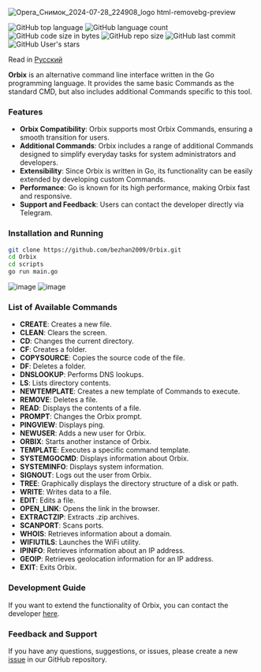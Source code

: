 
![Opera_Снимок_2024-07-28_224908_logo html-removebg-preview](https://github.com/user-attachments/assets/9849e2a9-af26-4e69-bc3e-b335ecdacedc)


![GitHub top language](https://img.shields.io/github/languages/top/bezhan2009/ORPXI) 
![GitHub language count](https://img.shields.io/github/languages/count/bezhan2009/ORPXI)
![GitHub code size in bytes](https://img.shields.io/github/languages/code-size/bezhan2009/ORPXI)
![GitHub repo size](https://img.shields.io/github/repo-size/bezhan2009/ORPXI) 
![GitHub last commit](https://img.shields.io/github/last-commit/bezhan2009/ORPXI)
![GitHub User's stars](https://img.shields.io/github/stars/bezhan2009?style=social)

Read in [Русский](README.ru.md)

**Orbix** is an alternative command line interface written in the Go programming language. It provides the same basic Commands as the standard CMD, but also includes additional Commands specific to this tool.

### Features

- **Orbix Compatibility**: Orbix supports most Orbix Commands, ensuring a smooth transition for users.
- **Additional Commands**: Orbix includes a range of additional Commands designed to simplify everyday tasks for system administrators and developers.
- **Extensibility**: Since Orbix is written in Go, its functionality can be easily extended by developing custom Commands.
- **Performance**: Go is known for its high performance, making Orbix fast and responsive.
- **Support and Feedback**: Users can contact the developer directly via Telegram.

### Installation and Running

```bash
git clone https://github.com/bezhan2009/Orbix.git
cd Orbix
cd scripts
go run main.go
```
![image](https://github.com/user-attachments/assets/acab7584-39ef-43ae-82a9-d022bbfc9359)
![image](https://github.com/user-attachments/assets/7c4c019a-2372-4f0f-9303-fb368fe3bd83)

### List of Available Commands

- **CREATE**: Creates a new file.
- **CLEAN**: Clears the screen.
- **CD**: Changes the current directory.
- **CF**: Creates a folder.
- **COPYSOURCE**: Copies the source code of the file.
- **DF**: Deletes a folder.
- **DNSLOOKUP**: Performs DNS lookups.
- **LS**: Lists directory contents.
- **NEWTEMPLATE**: Creates a new template of Commands to execute.
- **REMOVE**: Deletes a file.
- **READ**: Displays the contents of a file.
- **PROMPT**: Changes the Orbix prompt.
- **PINGVIEW**: Displays ping.
- **NEWUSER**: Adds a new user for Orbix.
- **ORBIX**: Starts another instance of Orbix.
- **TEMPLATE**: Executes a specific command template.
- **SYSTEMGOCMD**: Displays information about Orbix.
- **SYSTEMINFO**: Displays system information.
- **SIGNOUT**: Logs out the user from Orbix.
- **TREE**: Graphically displays the directory structure of a disk or path.
- **WRITE**: Writes data to a file.
- **EDIT**: Edits a file.
- **OPEN_LINK**: Opens the link in the browser.
- **EXTRACTZIP**: Extracts .zip archives.
- **SCANPORT**: Scans ports.
- **WHOIS**: Retrieves information about a domain.
- **WIFIUTILS**: Launches the WiFi utility.
- **IPINFO**: Retrieves information about an IP address.
- **GEOIP**: Retrieves geolocation information for an IP address.
- **EXIT**: Exits Orbix.

### Development Guide

If you want to extend the functionality of Orbix, you can contact the developer [here](https://t.me/Rust_Bezhan).

### Feedback and Support

If you have any questions, suggestions, or issues, please create a new [issue](https://github.com/bezhan2009/Orbix/issues/new) in our GitHub repository.

